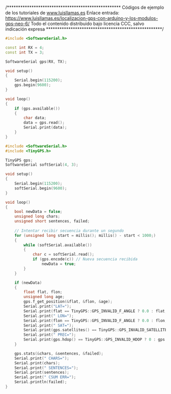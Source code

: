 /***************************************************
Códigos de ejemplo de los tutoriales de www.luisllamas.es
Enlace entrada: https://www.luisllamas.es/localizacion-gps-con-arduino-y-los-modulos-gps-neo-6/
Todo el contenido distribuido bajo licencia CCC, salvo indicación expresa
****************************************************/

```cpp
#include <SoftwareSerial.h>

const int RX = 4;
const int TX = 3;

SoftwareSerial gps(RX, TX);

void setup()
{
	Serial.begin(115200);
	gps.begin(9600);
}

void loop()
{
	if (gps.available())
	{
		char data;
		data = gps.read();
		Serial.print(data);
	}
}
```

```cpp
#include <SoftwareSerial.h>
#include <TinyGPS.h>

TinyGPS gps;
SoftwareSerial softSerial(4, 3);

void setup()
{
	Serial.begin(115200);
	softSerial.begin(9600);
}

void loop()
{
	bool newData = false;
	unsigned long chars;
	unsigned short sentences, failed;
	
	// Intentar recibir secuencia durante un segundo
	for (unsigned long start = millis(); millis() - start < 1000;)
	{
		while (softSerial.available())
		{
			char c = softSerial.read();
			if (gps.encode(c)) // Nueva secuencia recibida
				newData = true;
		}
	}

	if (newData)
	{
		float flat, flon;
		unsigned long age;
		gps.f_get_position(&flat, &flon, &age);
		Serial.print("LAT=");
		Serial.print(flat == TinyGPS::GPS_INVALID_F_ANGLE ? 0.0 : flat, 6);
		Serial.print(" LON=");
		Serial.print(flon == TinyGPS::GPS_INVALID_F_ANGLE ? 0.0 : flon, 6);
		Serial.print(" SAT=");
		Serial.print(gps.satellites() == TinyGPS::GPS_INVALID_SATELLITES ? 0 : gps.satellites());
		Serial.print(" PREC=");
		Serial.print(gps.hdop() == TinyGPS::GPS_INVALID_HDOP ? 0 : gps.hdop());
	}

	gps.stats(&chars, &sentences, &failed);
	Serial.print(" CHARS=");
	Serial.print(chars);
	Serial.print(" SENTENCES=");
	Serial.print(sentences);
	Serial.print(" CSUM ERR=");
	Serial.println(failed);
}
```